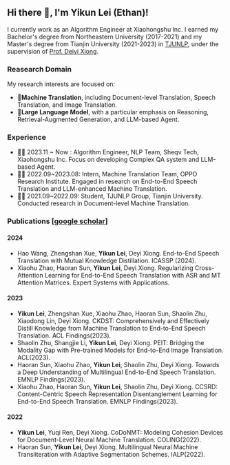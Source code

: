## Hi there 👋, I'm Yikun Lei (Ethan)!

I currently work as an Algorithm Engineer at Xiaohongshu Inc. I earned my Bachelor's degree from Northeastern University (2017-2021) and my Master's degree from Tianjin University (2021-2023) in [TJUNLP](https://tjunlp-lab.github.io/), under the supervision of [Prof. Deiyi Xiong](https://dyxiong.github.io/).


### Reasearch Domain
My research interests are focused on:

- 🌟**Machine Translation**, including Document-level Translation, Speech Translation, and Image Translation.
- 🌟**Large Language Model**, with a particular emphasis on Reasoning, Retrieval-Augmented Generation, and LLM-based Agent.

### Experience
- 🧑‍💻 2023.11 ~ Now  : Algorithm Engineer, NLP Team, Sheqv Tech, Xiaohongshu Inc. Focus on developing Complex QA system and LLM-based Agent.
- 🧑‍💻 2022.09~2023.08: Intern, Machine Translation Team, OPPO Research Institute. Engaged in research on End-to-End Speech Translation and LLM-enhanced Machine Translation.
- 🧑‍🎓 2021.09~2022.09: Student, TJUNLP Group, Tianjin University. Conducted research in Document-level Machine Translation.

### Publications [[google scholar]](https://scholar.google.com/citations?user=13UiAdUAAAAJ&hl=zh-CN)
#### 2024
- Hao Wang, Zhengshan Xue, **Yikun Lei**, Deyi Xiong. End-to-End Speech Translation with Mutual Knowledge Distillation. ICASSP (2024).
- Xiaohu Zhao, Haoran Sun, **Yikun Lei**, Deyi Xiong. Regularizing Cross-Attention Learning for End-to-End Speech Translation with ASR and MT Attention Matrices. Expert Systems with Applications.
#### 2023
- **Yikun Lei**, Zhengshan Xue, Xiaohu Zhao, Haoran Sun, Shaolin Zhu, Xiaodong Lin, Deyi Xiong. CKDST: Comprehensively and Effectively Distill Knowledge from Machine Translation to End-to-End Speech Translation. ACL Findings(2023).
- Shaolin Zhu, Shangjie Li, **Yikun Lei**, Deyi Xiong. PEIT: Bridging the Modality Gap with Pre-trained Models for End-to-End Image Translation. ACL(2023).
- Haoran Sun, Xiaohu Zhao, **Yikun Lei**, Shaolin Zhu, Deyi Xiong. Towards a Deep Understanding of Multilingual End-to-End Speech Translation. EMNLP Findings(2023).
- Xiaohu Zhao, Haoran Sun, **Yikun Lei**, Shaolin Zhu, Deyi Xiong. CCSRD: Content-Centric Speech Representation Disentanglement Learning for End-to-End Speech Translation. EMNLP Findings(2023).
#### 2022
- **Yikun Lei**, Yuqi Ren, Deyi Xiong. CoDoNMT: Modeling Cohesion Devices for Document-Level Neural Machine Translation. COLING(2022).
- Haoran Sun, **Yikun Lei**, Deyi Xiong. Multilingual Neural Machine Transliteration with Adaptive Segmentation Schemes. IALP(2022).

